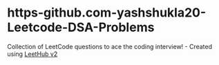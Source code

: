 # https-github.com-yashshukla20-Leetcode-DSA-Problems
Collection of LeetCode questions to ace the coding interview! - Created using [LeetHub v2](https://github.com/arunbhardwaj/LeetHub-2.0)
